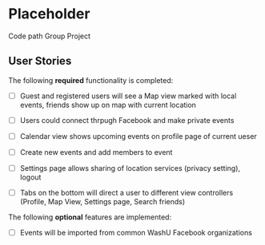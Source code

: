 # Placeholder
Code path Group Project


## User Stories

The following **required** functionality is completed:

- [ ] Guest and registered users will see a Map view marked with local events, friends show up on map with current location
- [ ] Users could connect thrpugh Facebook and make private events
- [ ] Calendar view shows upcoming events on profile page of current ueser
- [ ] Create new events and add members to event 
- [ ] Settings page allows sharing of location services (privacy setting), logout 
- [ ] Tabs on the bottom will direct a user to different view controllers (Profile, Map View, Settings page, Search friends)


The following **optional** features are implemented:

- [ ] Events will be imported from common WashU Facebook organizations

